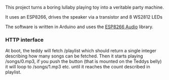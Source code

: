 This project turns a boring lullaby playing toy into a veritable party machine.

It uses an ESP8266, drives the speaker via a transistor and 8 WS2812 LEDs

The software is written in Arduino and uses the [ESP8266 Audio](https://github.com/earlephilhower/ESP8266Audio)
library.


### HTTP interface
At boot, the teddy will fetch /playlist which should return a single integer
describing how many songs can be fetched. Then it starts playing /songs/0.mp3,
if you push the button (that is mounted on the Teddys belly) it will loop to
/songs/1.mp3 etc. until it reaches the count described in playlist.
